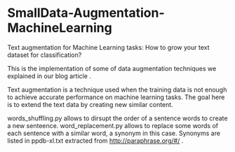 # SmallData-Augmentation-MachineLearning
Text augmentation for Machine Learning tasks: How to grow your text dataset for classification?

This is the implementation of some of data augmentation techniques we explained in our blog article .

Text augmentation is a technique used when the training data is not enough to achieve accurate performance on machine learning tasks. The goal here is to extend the text data by creating new similar content.

words_shuffling.py allows to dirsupt the order of a sentence words to create a new senteence.
word_replacement.py allows to replace some words of each sentence with a similar word, a synonym in this case. Synonyms are listed in ppdb-xl.txt extracted from http://paraphrase.org/#/ . 
